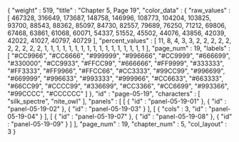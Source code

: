 {
  "weight" : 519,
  "title" : "Chapter 5, Page 19",
  "color_data" : {
    "raw_values" : [
      467328,
      316649,
      173687,
      148758,
      146996,
      108773,
      104204,
      103825,
      93700,
      88543,
      88362,
      85097,
      84730,
      82557,
      79689,
      76250,
      71212,
      69806,
      67468,
      63861,
      61068,
      60071,
      54337,
      51552,
      45502,
      44076,
      43856,
      42039,
      42022,
      41027,
      40797,
      40729
    ],
    "percent_values" : [
      11,
      8,
      4,
      3,
      3,
      2,
      2,
      2,
      2,
      2,
      2,
      2,
      2,
      2,
      2,
      1,
      1,
      1,
      1,
      1,
      1,
      1,
      1,
      1,
      1,
      1,
      1,
      1,
      1,
      1,
      1,
      1
    ],
    "page_num" : 19,
    "labels" : [
      "#CC9966",
      "#CC6666",
      "#999999",
      "#996666",
      "#CC9999",
      "#666699",
      "#330000",
      "#CC9933",
      "#FFCC99",
      "#666666",
      "#FF9999",
      "#333333",
      "#FF3333",
      "#FF9966",
      "#FFCC66",
      "#CC3333",
      "#99CC99",
      "#996699",
      "#669999",
      "#996633",
      "#993333",
      "#999966",
      "#CC6633",
      "#663333",
      "#66CC99",
      "#CCCC99",
      "#336699",
      "#CC3366",
      "#CC6699",
      "#993366",
      "#99CCCC",
      "#CCCCCC"
    ]
  },
  "id" : "page-05-19",
  "characters" : [
    "silk_spectre",
    "nite_owl"
  ],
  "panels" : [
    [
      {
        "id" : "panel-05-19-01"
      },
      {
        "id" : "panel-05-19-02"
      },
      {
        "id" : "panel-05-19-03"
      }
    ],
    [
      {
        "cols" : 3,
        "id" : "panel-05-19-04"
      }
    ],
    [
      {
        "id" : "panel-05-19-07"
      },
      {
        "id" : "panel-05-19-08"
      },
      {
        "id" : "panel-05-19-09"
      }
    ]
  ],
  "page_num" : 19,
  "chapter_num" : 5,
  "col_layout" : 3
}
